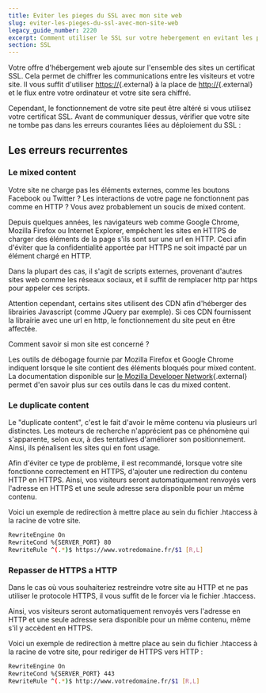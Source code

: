 ```yaml
---
title: Eviter les pieges du SSL avec mon site web
slug: eviter-les-pieges-du-ssl-avec-mon-site-web
legacy_guide_number: 2220
excerpt: Comment utiliser le SSL sur votre hebergement en evitant les pieges habituels de celui-ci
section: SSL
---
```


Votre offre d'hébergement web ajoute sur l'ensemble des sites un certificat SSL. Cela permet de chiffrer les communications entre les visiteurs et votre site. Il vous suffit d'utiliser [https://](https://){.external} à la place de [http://](http://){.external} et le flux entre votre ordinateur et votre site sera chiffré.

Cependant, le fonctionnement de votre site peut être altéré si vous utilisez votre certificat SSL. Avant de communiquer dessus, vérifier que votre site ne tombe pas dans les erreurs courantes liées au déploiement du SSL :


## Les erreurs recurrentes

### Le mixed content
Votre site ne charge pas les éléments externes, comme les boutons Facebook ou Twitter ? Les interactions de votre page ne fonctionnent pas comme en HTTP ? Vous avez probablement un soucis de mixed content.

Depuis quelques années, les navigateurs web comme Google Chrome, Mozilla Firefox ou Internet Explorer, empêchent les sites en HTTPS de charger des éléments de la page s'ils sont sur une url en HTTP. Ceci afin d'éviter que la confidentialité apportée par HTTPS ne soit impacté par un élément chargé en HTTP.

Dans la plupart des cas, il s'agit de scripts externes, provenant d'autres sites web comme les réseaux sociaux, et il suffit de remplacer http par https pour appeler ces scripts.

Attention cependant, certains sites utilisent des CDN afin d'héberger des librairies Javascript (comme JQuery par exemple). Si ces CDN fournissent la librairie avec une url en http, le fonctionnement du site peut en être affectée.

Comment savoir si mon site est concerné ?

Les outils de débogage fournie par Mozilla Firefox et Google Chrome indiquent lorsque le site contient des éléments bloqués pour mixed content. La documentation disponible sur [le Mozilla Developer Network](https://developer.mozilla.org/fr/docs/S%C3%A9curit%C3%A9/MixedContent){.external} permet d'en savoir plus sur ces outils dans le cas du mixed content.


### Le duplicate content
Le "duplicate content", c'est le fait d'avoir le même contenu via plusieurs url distinctes. Les moteurs de recherche n'apprécient pas ce phénomène qui s'apparente, selon eux, à des tentatives d'améliorer son positionnement. Ainsi, ils pénalisent les sites qui en font usage.

Afin d'éviter ce type de problème, il est recommandé, lorsque votre site fonctionne correctement en HTTPS, d'ajouter une redirection du contenu HTTP en HTTPS. Ainsi, vos visiteurs seront automatiquement renvoyés vers l'adresse en HTTPS et une seule adresse sera disponible pour un même contenu.

Voici un exemple de redirection à mettre place au sein du fichier .htaccess à la racine de votre site.


```bash
RewriteEngine On
RewriteCond %{SERVER_PORT} 80
RewriteRule ^(.*)$ https://www.votredomaine.fr/$1 [R,L]
```


### Repasser de HTTPS a HTTP
Dans le cas où vous souhaiteriez restreindre votre site au HTTP et ne pas utiliser le protocole HTTPS, il vous suffit de le forcer via le fichier .htaccess.

Ainsi, vos visiteurs seront automatiquement renvoyés vers l'adresse en HTTP et une seule adresse sera disponible pour un même contenu, même s'il y accèdent en HTTPS.

Voici un exemple de redirection à mettre place au sein du fichier .htaccess à la racine de votre site, pour rediriger de HTTPS vers HTTP :


```bash
RewriteEngine On
RewriteCond %{SERVER_PORT} 443
RewriteRule ^(.*)$ http://www.votredomaine.fr/$1 [R,L]
```